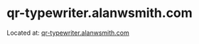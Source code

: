 # qr-typewriter.alanwsmith.com

Located at: [qr-typewriter.alanwsmith.com](https://qr-typewriter.alanwsmith.com/)

